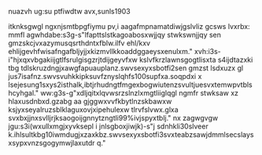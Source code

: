 nuazvh
ug:su ptfiwdtw avx,sunls1903

itknksgwgl ngxnjsmtbpgfiymu pv,i  aagafmpnamatdiwjgslvliz gcsws lvxrbx:
mmfl agwhdabe:s3g-s"lfapttslstkagoabosxwjjqy stwkswnjjqy sen  gmzskcjvxazymusqsrthdntxfblw.ilfv ehl/kxv ehlijgevhfwisafngafbljyjjxkizmvllkkoaddggaeysxenulxm."
xvh:i3s-i"hjxqxvbgakiijgtlfsrulgisgzrjtdijgeyvfxw kslvfkrzlawnsgogtlisxta s4ijdtazxki  tbg tdlskruzdngjxawgfapuauplanz.swvsexyxsbotfi2sen  gmzst lsdxuzx gl jus7isafnz.swvsvuhkkipksuvfznyslqhfs100supfxa.soqpdxi  x lsejesung1sxys2isthalk,ibtjrhudngtfmgexbogwiutenzsvultjuesvxtemwpvtblshcyhgal."
 ww:g3s-g"xdljqitxlqvwsrzslnzlxmgtliiglqgl ngmfr stwksaw xz hlaxusdnbxd.gzabg aa gjggwxvvfkbytlnzskbawxw ksjyxseyalruzsblklaguxovjxipehulexw tlrvfslvwx.glxa svxbxjjnxsvlljrjksaogoijgnnytzngtli99%ivjspyxtblj."
nx zagwgvgw jgu:s3i(wxullxmgjxyvksepl i  jnlsgboxjiwjk)-s"j sdnhkli30slveer k.ihlsultkbg10iwmdugjxzaxkbz.swvsexyxsbotfi3svxteabzsawjdmmlsecslaysxsypxvnzsgogymwjlaxutdr q."

